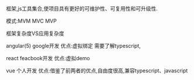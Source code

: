 框架,js工具集合,使项目具有更好的可维护性、可复用性和可升级性.

模式:MVM MVC MVP

框架复杂度VS应用复杂度

angular(5) google开发
优点:虚拟绑定
需要了解typescript,

react feacbook开发
优点:虚拟demo

vue 个人开发
优点:借鉴了前两者的优点,自由度很高,兼容typescript、javascript



